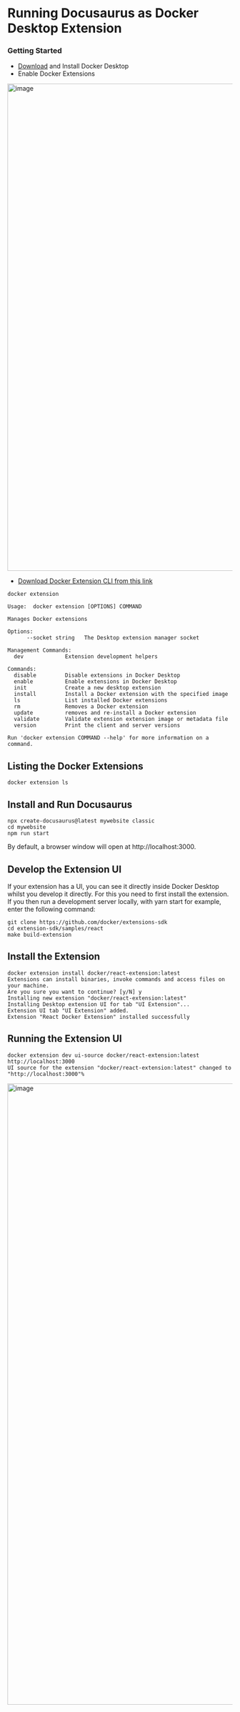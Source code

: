 # Running Docusaurus as Docker Desktop Extension


### Getting Started


- [Download](https://www.docker.com/products/docker-desktop/) and Install Docker Desktop
- Enable Docker Extensions

<img width="1091" alt="image" src="https://user-images.githubusercontent.com/34368930/174530063-563b9a41-bb97-41a9-bd2d-d66a01fd37dd.png">

- [Download Docker Extension CLI from this link](https://github.com/docker/extensions-sdk/releases/download/v0.2.4/desktop-extension-cli-darwin-arm64.tar.gz)

```
docker extension

Usage:  docker extension [OPTIONS] COMMAND

Manages Docker extensions

Options:
      --socket string   The Desktop extension manager socket

Management Commands:
  dev             Extension development helpers

Commands:
  disable         Disable extensions in Docker Desktop
  enable          Enable extensions in Docker Desktop
  init            Create a new desktop extension
  install         Install a Docker extension with the specified image
  ls              List installed Docker extensions
  rm              Removes a Docker extension
  update          removes and re-install a Docker extension
  validate        Validate extension extension image or metadata file
  version         Print the client and server versions

Run 'docker extension COMMAND --help' for more information on a command.
```

## Listing the Docker Extensions

```
docker extension ls
```

## Install and Run Docusaurus

```
npx create-docusaurus@latest mywebsite classic
cd mywebsite
npm run start
```

By default, a browser window will open at http://localhost:3000.


## Develop the Extension UI

If your extension has a UI, you can see it directly inside Docker Desktop whilst you develop it directly. For this you need to first install the extension. If you then run a development server locally, with yarn start for example, enter the following command:

```
git clone https://github.com/docker/extensions-sdk
cd extension-sdk/samples/react
make build-extension

```
## Install the Extension

```
docker extension install docker/react-extension:latest
Extensions can install binaries, invoke commands and access files on your machine. 
Are you sure you want to continue? [y/N] y
Installing new extension "docker/react-extension:latest"
Installing Desktop extension UI for tab "UI Extension"...
Extension UI tab "UI Extension" added.
Extension "React Docker Extension" installed successfully
```

## Running the Extension UI

```
docker extension dev ui-source docker/react-extension:latest http://localhost:3000
UI source for the extension "docker/react-extension:latest" changed to "http://localhost:3000"%  
```

<img width="1391" alt="image" src="https://user-images.githubusercontent.com/34368930/175223803-e34c870f-f682-41f0-ae41-2656e8e2781f.png">






